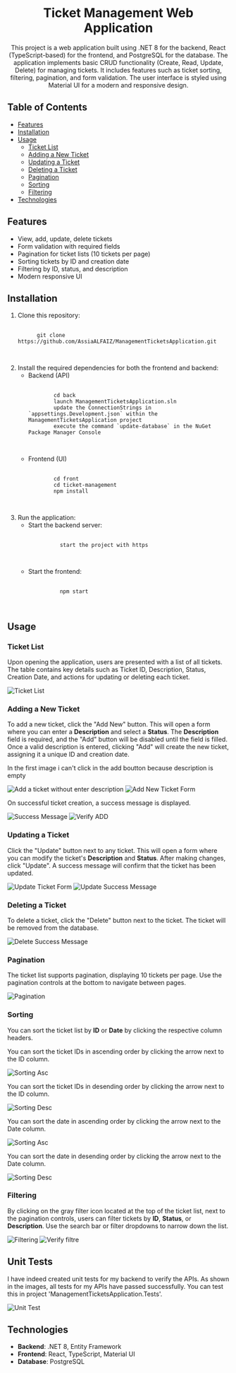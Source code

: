 <h1 align="center">Ticket Management Web Application</h1>

<p align="center">
  This project is a web application built using .NET 8 for the backend, React (TypeScript-based) for the frontend, and PostgreSQL for the database. 
  The application implements basic CRUD functionality (Create, Read, Update, Delete) for managing tickets. 
  It includes features such as ticket sorting, filtering, pagination, and form validation. 
  The user interface is styled using Material UI for a modern and responsive design.
</p>

<h2>Table of Contents</h2>
<ul>
  <li><a href="#features">Features</a></li>
  <li><a href="#installation">Installation</a></li>
  <li><a href="#usage">Usage</a>
    <ul>
      <li><a href="#ticket-list">Ticket List</a></li>
      <li><a href="#adding-a-new-ticket">Adding a New Ticket</a></li>
      <li><a href="#updating-a-ticket">Updating a Ticket</a></li>
      <li><a href="#deleting-a-ticket">Deleting a Ticket</a></li>
      <li><a href="#pagination">Pagination</a></li>
      <li><a href="#sorting">Sorting</a></li>
      <li><a href="#filtering">Filtering</a></li>
    </ul>
  </li>
  <li><a href="#technologies">Technologies</a></li>
</ul>

<h2 id="features">Features</h2>
<ul>
  <li>View, add, update, delete tickets</li>
  <li>Form validation with required fields</li>
  <li>Pagination for ticket lists (10 tickets per page)</li>
  <li>Sorting tickets by ID and creation date</li>
  <li>Filtering by ID, status, and description</li>
  <li>Modern responsive UI</li>
</ul>

<h2 id="installation">Installation</h2>

<ol>
  <li>Clone this repository:
    <pre>
      <code>
      git clone https://github.com/AssiaALFAIZ/ManagementTicketsApplication.git
      </code>
    </pre>
  </li>

<li>Install the required dependencies for both the frontend and backend:
  <ul>
    <li>Backend (API)
      <pre>
        <code>
        cd back
        launch ManagementTicketsApplication.sln
        update the ConnectionStrings in `appsettings.Development.json` within the ManagementTicketsApplication project
        execute the command `update-database` in the NuGet Package Manager Console
        </code>
      </pre>
    </li>
    <li>Frontend (UI)
      <pre>
        <code>
        cd front
        cd ticket-management
        npm install
        </code>
      </pre>
    </li>
  </ul>
</li>


  <li>Run the application:
    <ul>
      <li>Start the backend server:
        <pre>
          <code>
          start the project with https
          </code>
        </pre>
      </li>
      <li>Start the frontend:
        <pre>
          <code>
          npm start
          </code>
        </pre>
      </li>
    </ul>
  </li>
</ol>

<h2 id="usage">Usage</h2>

<h3 id="ticket-list">Ticket List</h3>
<p>
  Upon opening the application, users are presented with a list of all tickets. 
  The table contains key details such as Ticket ID, Description, Status, Creation Date, and actions for updating or deleting each ticket.
</p>
<img src="./screenshots/tickets liste.PNG" alt="Ticket List" />

<h3 id="adding-a-new-ticket">Adding a New Ticket</h3>
<p>
  To add a new ticket, click the "Add New" button. This will open a form where you can enter a <strong>Description</strong> and select a <strong>Status</strong>. 
  The <strong>Description</strong> field is required, and the "Add" button will be disabled until the field is filled. 
  Once a valid description is entered, clicking "Add" will create the new ticket, assigning it a unique ID and creation date.
</p>
<p>
  In the first image i can't click in the add boutton because description is empty
</p>
<img src="./screenshots/Add a ticket without enter description.PNG" alt="Add a ticket without enter description" />
<img src="./screenshots/Add ticket.PNG" alt="Add New Ticket Form" />
<p>
  On successful ticket creation, a success message is displayed.
</p>
<img src="./screenshots/Succes message of add.PNG" alt="Success Message" />
<img src="./screenshots/verify_add.PNG" alt="Verify ADD" />

<h3 id="updating-a-ticket">Updating a Ticket</h3>
<p>
  Click the "Update" button next to any ticket. This will open a form where you can modify the ticket's <strong>Description</strong> and <strong>Status</strong>. 
  After making changes, click "Update". A success message will confirm that the ticket has been updated.
</p>
<img src="./screenshots/edit.PNG" alt="Update Ticket Form" />
<img src="./screenshots/edit succes.PNG" alt="Update Success Message" />

<h3 id="deleting-a-ticket">Deleting a Ticket</h3>
<p>
  To delete a ticket, click the "Delete" button next to the ticket. The ticket will be removed from the database.
</p>
<img src="./screenshots/delete succes.PNG" alt="Delete Success Message" />

<h3 id="pagination">Pagination</h3>
<p>
  The ticket list supports pagination, displaying 10 tickets per page. Use the pagination controls at the bottom to navigate between pages.
</p>
<img src="./screenshots/pagination.PNG" alt="Pagination" />

<h3 id="sorting">Sorting</h3>
<p>
  You can sort the ticket list by <strong>ID</strong> or <strong>Date</strong> by clicking the respective column headers.
</p>
<p>
You can sort the ticket IDs in ascending order by clicking the arrow next to the ID column.</p>
<img src="./screenshots/Asorting asc.PNG" alt="Sorting Asc" />

<p>
You can sort the ticket IDs in desending order by clicking the arrow next to the ID column.</p>
<img src="./screenshots/assorting desc.PNG" alt="Sorting Desc" />

<p>
You can sort the date in ascending order by clicking the arrow next to the Date column.</p>
<img src="./screenshots/assoriting date asc.PNG" alt="Sorting Asc" />

<p>
You can sort the date in desending order by clicking the arrow next to the Date column.</p>
<img src="./screenshots/assorting date desc.PNG" alt="Sorting Desc" />

<h3 id="filtering">Filtering</h3>
<p>
  By clicking on the gray filter icon located at the top of the ticket list, next to the pagination controls, users can filter tickets by <strong>ID</strong>, <strong>Status</strong>, or <strong>Description</strong>. 
  Use the search bar or filter dropdowns to narrow down the list.
</p>
<img src="./screenshots/filtre with the tree.PNG" alt="Filtering" />
<img src="./screenshots/apply filtre with the tree.PNG" alt="Verify filtre" />

<h2 id="unit tests">Unit Tests</h2>
<p>
I have indeed created unit tests for my backend to verify the APIs. As shown in the images, all tests for my APIs have passed successfully. You can test this in project 'ManagementTicketsApplication.Tests'.</p>
<img src="./screenshots/unittest.PNG" alt="Unit Test" />

<h2 id="technologies">Technologies</h2>
<ul>
  <li><strong>Backend</strong>: .NET 8, Entity Framework</li>
  <li><strong>Frontend</strong>: React, TypeScript, Material UI</li>
  <li><strong>Database</strong>: PostgreSQL</li>
</ul>



